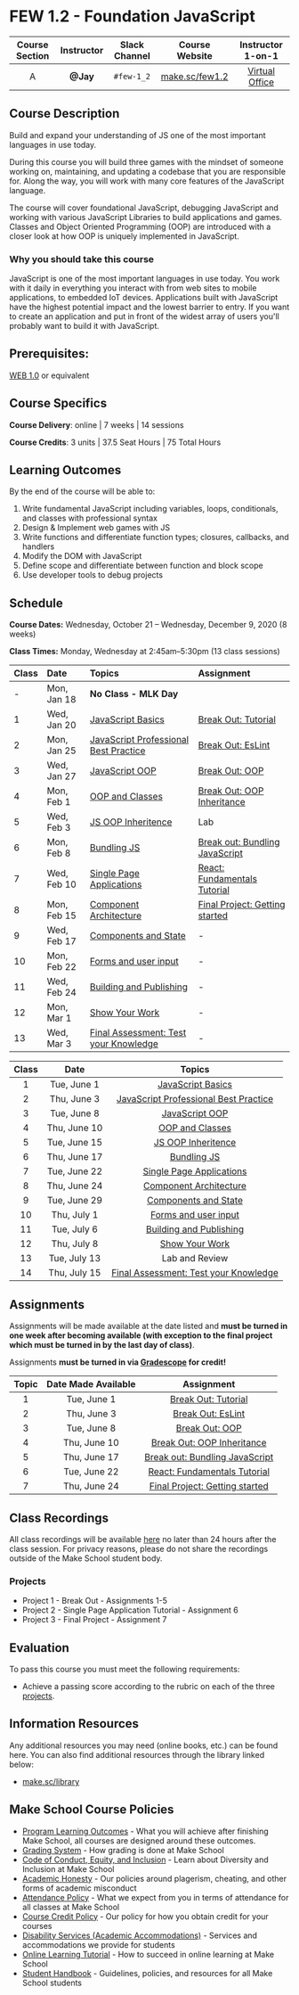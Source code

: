 # FEW 1.2 - Foundation JavaScript

| Course Section | Instructor | Slack Channel | Course Website | Instructor 1-on-1 |
| :---: | :---: | :---: | :---: | :---: |
| A | **@Jay** | `#few-1_2` | [make.sc/few1.2](https://join.slack.com/share/zt-lbncudk5-BDpt5WqMBlcULpOf1f4IuQ) | [Virtual Office](https://make.sc/jay-zoom) |

## Course Description

Build and expand your understanding of JS one of the most important languages in use today. 

During this course you will build three games with the mindset of someone working on, maintaining, and updating a codebase that you are responsible for. Along the way, you will work with many core features of the JavaScript language.

The course will cover foundational JavaScript, debugging JavaScript and working with various JavaScript Libraries to build applications and games. Classes and Object Oriented Programming (OOP) are introduced with a closer look at how OOP is uniquely implemented in JavaScript.  

### Why you should take this course

JavaScript is one of the most important languages in use today. You work with it daily in everything you interact with from web sites to mobile applications, to embedded IoT devices. Applications built with JavaScript have the highest potential impact and the lowest barrier to entry. If you want to create an application and put in front of the widest array of users you'll probably want to build it with JavaScript.

## Prerequisites:  

[WEB 1.0](https://github.com/Make-School-Courses/WEB-1.0-Web-Foundations) or equivalent

## Course Specifics

**Course Delivery**: online | 7 weeks | 14 sessions

**Course Credits**: 3 units | 37.5 Seat Hours | 75 Total Hours

## Learning Outcomes

By the end of the course will be able to:

1. Write fundamental JavaScript including variables, loops, conditionals, and classes with professional syntax
1. Design & Implement web games with JS
1. Write functions and differentiate function types; closures, callbacks, and handlers
1. Modify the DOM with JavaScript
1. Define scope and differentiate between function and block scope
1. Use developer tools to debug projects

## Schedule

**Course Dates:** Wednesday, October 21 – Wednesday, December 9, 2020 (8 weeks)

**Class Times:** Monday, Wednesday at 2:45am–5:30pm (13 class sessions)

| Class | Date | Topics | Assignment |
|:------|:-----|:-------|:-----------|
|  - |  Mon, Jan 18 | **No Class - MLK Day** | 
|  1 |  Wed, Jan 20 | [JavaScript Basics](Lessons/Lesson-01.md) | [Break Out: Tutorial](Assignments/Assignment-1-Break-Out.md) | 
|  2 |  Mon, Jan 25  | [JavaScript Professional Best Practice](Lessons/Lesson-02.md) | [Break Out: EsLint](Assignments/Assignment-2-EsLint.md) |
|  3 |  Wed, Jan 27  | [JavaScript OOP](Lessons/Lesson-03.md) | [Break Out: OOP](Assignments/Assignment-3-OOP.md) |
|  4 |  Mon, Feb 1   | [OOP and Classes](Lessons/Lesson-04.md) | [Break Out: OOP Inheritance](Assignments/Assignment-4-Inheritance.md) |
|  5 |  Wed, Feb 3   | [JS OOP Inheritence](Lessons/Lesson-05.md) | Lab |
|  6 |  Mon, Feb 8  | [Bundling JS](Lessons/Lesson-06.md) | [Break out: Bundling JavaScript](Assignments/Assignment-5-bundling.md) |
|  7 |  Wed, Feb 10  | [Single Page Applications](Lessons/Lesson-07.md) | [React: Fundamentals Tutorial](Assignments/Assignment-6-react-fundamentals.md) |
|  8 |  Mon, Feb 15  | [Component Architecture](Lessons/Lesson-08.md) | [Final Project: Getting started](./Assignments/Assignment-7-fina-project.md) |
|  9 |  Wed, Feb 17  | [Components and State](Lessons/Lesson-09.md) | - |
| 10 |  Mon, Feb 22 | [Forms and user input](Lessons/Lesson-10.md) | - | 
| 11 |  Wed, Feb 24   | [Building and Publishing](Lessons/Lesson-11.md) | - | 
| 12 |  Mon, Mar 1   | [Show Your Work](Lessons/Lesson-12.md) | - | 
| 13 |  Wed, Mar 3   | [Final Assessment: Test your Knowledge](Lessons/Lesson-13.md) | - | 

| Class |          Date          |                 Topics                  |
|:-----:|:----------------------:|:---------------------------------------:|
|  1 |  Tue, June 1         | [JavaScript Basics](Lessons/Lesson-01.md) | [Break Out: Tutorial](Assignments/Assignment-1-Break-Out.md) | 
|  2 |  Thu, June 3         | [JavaScript Professional Best Practice](Lessons/Lesson-02.md) | [Break Out: EsLint](Assignments/Assignment-2-EsLint.md) |
|  3 |  Tue, June 8         | [JavaScript OOP](Lessons/Lesson-03.md) | [Break Out: OOP](Assignments/Assignment-3-OOP.md) |
|  4 |  Thu, June 10        | [OOP and Classes](Lessons/Lesson-04.md) | [Break Out: OOP Inheritance](Assignments/Assignment-4-Inheritance.md) |
|  5 |  Tue, June 15        | [JS OOP Inheritence](Lessons/Lesson-05.md) | Lab |
|  6 |  Thu, June 17        | [Bundling JS](Lessons/Lesson-06.md) | [Break out: Bundling JavaScript](Assignments/Assignment-5-bundling.md) |
|  7 |  Tue, June 22        | [Single Page Applications](Lessons/Lesson-07.md) | [React: Fundamentals Tutorial](Assignments/Assignment-6-react-fundamentals.md) |
|  8 |  Thu, June 24        | [Component Architecture](Lessons/Lesson-08.md) | [Final Project: Getting started](./Assignments/Assignment-7-fina-project.md) |
|  9 |  Tue, June 29        | [Components and State](Lessons/Lesson-09.md) | - |
| 10 |  Thu, July 1         | [Forms and user input](Lessons/Lesson-10.md) | - | 
| 11 |  Tue, July 6         | [Building and Publishing](Lessons/Lesson-11.md) | - |
| 12 |  Thu, July 8         | [Show Your Work](Lessons/Lesson-12.md) | - |
| 13 |  Tue, July 13        | Lab and Review | - |
| 14 |  Thu, July 15        | [Final Assessment: Test your Knowledge](Lessons/Lesson-13.md) | - |


<!-- | 14 | Thu, May 14 | [Present your work](Lessons/Lesson-14.md) | - | -->

## Assignments

Assignments will be made available at the date listed and **must be turned in one week after becoming available (with exception to the final project which must be turned in by the last day of class)**.

Assignments **must be turned in via [Gradescope](https://gradescope.com) for credit!**

| Topic | Date Made Available | Assignment |
| :---: | :-----------------: | :--------: |
| 1 |  Tue, June 1 |  [Break Out: Tutorial](Assignments/Assignment-1-Break-Out.md) | 
| 2 |  Thu, June 3  | [Break Out: EsLint](Assignments/Assignment-2-EsLint.md) |
| 3 |  Tue, June 8  | [Break Out: OOP](Assignments/Assignment-3-OOP.md) |
| 4 |  Thu, June 10   | [Break Out: OOP Inheritance](Assignments/Assignment-4-Inheritance.md) |
| 5 |  Thu, June 17  | [Break out: Bundling JavaScript](Assignments/Assignment-5-bundling.md) |
| 6 |  Tue, June 22  | [React: Fundamentals Tutorial](Assignments/Assignment-6-react-fundamentals.md) |
| 7 |  Thu, June 24  | [Final Project: Getting started](./Assignments/Assignment-7-fina-project.md) |



## Class Recordings

All class recordings will be available [here](https://drive.google.com/drive/folders/1OJ2z6Nr2foddItk2gKUrXPxwMsGYi0i3?usp=sharing) no later than 24 hours after the class session. For privacy reasons, please do not share the recordings outside of the Make School student body.

### Projects

- Project 1 - Break Out - Assignments 1-5
- Project 2 - Single Page Application Tutorial - Assignment 6
- Project 3 - Final Project - Assignment 7

## Evaluation

To pass this course you must meet the following requirements:

- Achieve a passing score according to the rubric on each of the three [projects](#projects).

##  Information Resources

Any additional resources you may need (online books, etc.) can be found here. You can also find additional resources through the library linked below:

- [make.sc/library](http://make.sc/library)

## Make School Course Policies

- [Program Learning Outcomes](https://make.sc/program-learning-outcomes) - What you will achieve after finishing Make School, all courses are designed around these outcomes.
- [Grading System](https://make.sc/grading-system) - How grading is done at Make School
- [Code of Conduct, Equity, and Inclusion](https://make.sc/code-of-conduct) - Learn about Diversity and Inclusion at Make School
- [Academic Honesty](https://make.sc/academic-honesty-policy) - Our policies around plagerism, cheating, and other forms of academic misconduct
- [Attendance Policy](https://make.sc/attendance-policy) - What we expect from you in terms of attendance for all classes at Make School
- [Course Credit Policy](https://make.sc/course-credit-policy) - Our policy for how you obtain credit for your courses
- [Disability Services (Academic Accommodations)](https://make.sc/disability-services) - Services and accommodations we provide for students
- [Online Learning Tutorial](https://make.sc/online-learning-tutorial) - How to succeed in online learning at Make School
- [Student Handbook](https://make.sc/student-handbook) - Guidelines, policies, and resources for all Make School students

